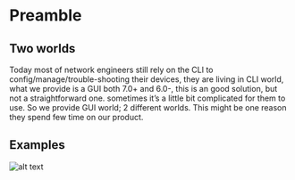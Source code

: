 # Preamble
## Two worlds
Today most of network engineers still rely on the CLI to config/manage/trouble-shooting their devices, they are living in CLI world, what we provide is a GUI both 7.0+ and 6.0-, this is an good solution, but not a straightforward one. sometimes it’s a little bit complicated for them to use. So we provide GUI world; 2 different worlds. This might be one reason they spend few time on our product. 
## Examples


![alt text][logo]

[logo]: http://confluence.netbraintech.com/confluence/download/attachments/75269581/image2018-10-23%2015%3A32%3A4.png?version=1&modificationDate=1540323126000&api=v2 